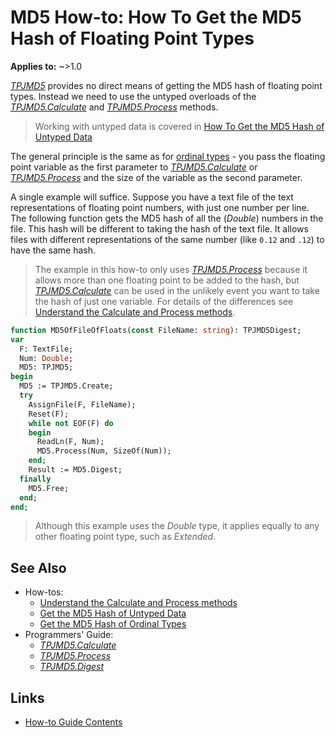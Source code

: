 # MD5 How-to: How To Get the MD5 Hash of Floating Point Types

**Applies to:** ~>1.0

[_TPJMD5_](../API/TPJMD5.md) provides no direct means of getting the MD5 hash of floating point types. Instead we need to use the untyped overloads of the [_TPJMD5.Calculate_](../API/TPJMD5-Calculate.md#untyped-buffer-version) and [_TPJMD5.Process_](../API/TPJMD5-Process.md#untyped-buffer-version) methods.

> Working with untyped data is covered in [How To Get the MD5 Hash of Untyped Data](./HashUntypedData.md)

The general principle is the same as for [ordinal types](./HashOrdinalTypes.md) - you pass the floating point variable as the first parameter to [_TPJMD5.Calculate_](../API/TPJMD5-Calculate.md#untyped-buffer-version) or [_TPJMD5.Process_](../API/TPJMD5-Process.md#untyped-buffer-version) and the size of the variable as the second parameter.

A single example will suffice. Suppose you have a text file of the text representations of floating point numbers, with just one number per line. The following function gets the MD5 hash of all the (_Double_) numbers in the file. This hash will be different to taking the hash of the text file. It allows files with different representations of the same number (like `0.12` and `.12`) to have the same hash.

> The example in this how-to only uses [_TPJMD5.Process_](../API/TPJMD5-Process.md) because it allows more than one floating point to be added to the hash, but [_TPJMD5.Calculate_](../API/TPJMD5-Calculate.md) can be used in the unlikely event you want to take the hash of just one variable. For details of the differences see [Understand the Calculate and Process methods](./UseCalculateAndProcess.md).

```pascal
function MD5OfFileOfFloats(const FileName: string): TPJMD5Digest;
var
  F: TextFile;
  Num: Double;
  MD5: TPJMD5;
begin
  MD5 := TPJMD5.Create;
  try
    AssignFile(F, FileName);
    Reset(F);
    while not EOF(F) do
    begin
      ReadLn(F, Num);
      MD5.Process(Num, SizeOf(Num));
    end;
    Result := MD5.Digest;
  finally
    MD5.Free;
  end;
end;
```

> Although this example uses the _Double_ type, it applies equally to any other floating point type, such as _Extended_.

## See Also

* How-tos:
  * [Understand the Calculate and Process methods](./UseCalculateAndProcess.md)
  * [Get the MD5 Hash of Untyped Data](./HashUntypedData.md)
  * [Get the MD5 Hash of Ordinal Types](./HashOrdinalTypes.md)
* Programmers' Guide:
  * [_TPJMD5.Calculate_](../API/TPJMD5-Calculate.md)
  * [_TPJMD5.Process_](../API/TPJMD5-Process.md)
  * [_TPJMD5.Digest_](../API/TPJMD5-Digest.md)

## Links

* [How-to Guide Contents](../HowTo.md)
